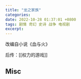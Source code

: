 ```yaml
---
title: "龙之家族"
categories: 
date: 2022-10-28 01:37:01 +0800
tags: 剧情 奇幻 史诗 战争 电视剧
excerpt: 
---
```


改编自小说《血与火》

后传：[[权力的游戏]]








## Misc



